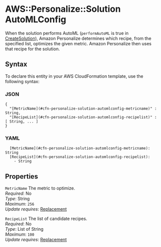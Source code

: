 # AWS::Personalize::Solution AutoMLConfig<a name="aws-properties-personalize-solution-automlconfig"></a>

When the solution performs AutoML \(`performAutoML` is true in [CreateSolution](https://docs.aws.amazon.com/personalize/latest/dg/API_CreateSolution.html)\), Amazon Personalize determines which recipe, from the specified list, optimizes the given metric\. Amazon Personalize then uses that recipe for the solution\.

## Syntax<a name="aws-properties-personalize-solution-automlconfig-syntax"></a>

To declare this entity in your AWS CloudFormation template, use the following syntax:

### JSON<a name="aws-properties-personalize-solution-automlconfig-syntax.json"></a>

```
{
  "[MetricName](#cfn-personalize-solution-automlconfig-metricname)" : String,
  "[RecipeList](#cfn-personalize-solution-automlconfig-recipelist)" : [ String, ... ]
}
```

### YAML<a name="aws-properties-personalize-solution-automlconfig-syntax.yaml"></a>

```
  [MetricName](#cfn-personalize-solution-automlconfig-metricname): String
  [RecipeList](#cfn-personalize-solution-automlconfig-recipelist): 
    - String
```

## Properties<a name="aws-properties-personalize-solution-automlconfig-properties"></a>

`MetricName`  <a name="cfn-personalize-solution-automlconfig-metricname"></a>
The metric to optimize\.  
*Required*: No  
*Type*: String  
*Maximum*: `256`  
*Update requires*: [Replacement](https://docs.aws.amazon.com/AWSCloudFormation/latest/UserGuide/using-cfn-updating-stacks-update-behaviors.html#update-replacement)

`RecipeList`  <a name="cfn-personalize-solution-automlconfig-recipelist"></a>
The list of candidate recipes\.  
*Required*: No  
*Type*: List of String  
*Maximum*: `100`  
*Update requires*: [Replacement](https://docs.aws.amazon.com/AWSCloudFormation/latest/UserGuide/using-cfn-updating-stacks-update-behaviors.html#update-replacement)